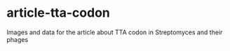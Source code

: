 # article-tta-codon
Images and data for the article about TTA codon in Streptomyces and their phages
